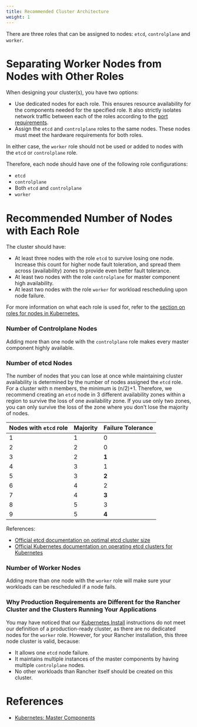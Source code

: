 ```yaml
---
title: Recommended Cluster Architecture
weight: 1
---
```


There are three roles that can be assigned to nodes: `etcd`, `controlplane` and `worker`. 

# Separating Worker Nodes from Nodes with Other Roles

When designing your cluster(s), you have two options:

* Use dedicated nodes for each role. This ensures resource availability for the components needed for the specified role. It also strictly isolates network traffic between each of the roles according to the [port requirements]({{<baseurl>}}/rancher/v2.x/en/cluster-provisioning/node-requirements/#networking-requirements/). 
* Assign the `etcd` and `controlplane` roles to the same nodes. These nodes must meet the hardware requirements for both roles.

In either case, the `worker` role should not be used or added to nodes with the `etcd` or `controlplane` role.

Therefore, each node should have one of the following role configurations:

  * `etcd`
  * `controlplane`
  * Both `etcd` and `controlplane`
  * `worker`

# Recommended Number of Nodes with Each Role

The cluster should have:

- At least three nodes with the role `etcd` to survive losing one node. Increase this count for higher node fault toleration, and spread them across (availability) zones to provide even better fault tolerance.
- At least two nodes with the role `controlplane` for master component high availability.
- At least two nodes with the role `worker` for workload rescheduling upon node failure.

For more information on what each role is used for, refer to the [section on roles for nodes in Kubernetes.]({{<baseurl>}}/rancher/v2.x/en/cluster-provisioning/production/nodes-and-roles)


### Number of Controlplane Nodes

Adding more than one node with the `controlplane` role makes every master component highly available.

### Number of etcd Nodes

The number of nodes that you can lose at once while maintaining cluster availability is determined by the number of nodes assigned the `etcd` role. For a cluster with n members, the minimum is (n/2)+1. Therefore, we recommend creating an  `etcd` node in 3 different availability zones within a region to survive the loss of one availability zone. If you use only two zones, you can only survive the loss of the zone where you don't lose the majority of nodes.

| Nodes with `etcd` role | Majority   | Failure Tolerance |
|--------------|------------|-------------------|
| 1 | 1 | 0 |
| 2 | 2 | 0 |
| 3 | 2 | **1** |
| 4 | 3 | 1 |
| 5 | 3 | **2** |
| 6 | 4 | 2 |
| 7 | 4 | **3** |
| 8 | 5 | 3 |
| 9 | 5 | **4** |

References:

* [Official etcd documentation on optimal etcd cluster size](https://etcd.io/docs/v3.4.0/faq/#what-is-failure-tolerance)
* [Official Kubernetes documentation on operating etcd clusters for Kubernetes](https://kubernetes.io/docs/tasks/administer-cluster/configure-upgrade-etcd/)

### Number of Worker Nodes

Adding more than one node with the `worker` role will make sure your workloads can be rescheduled if a node fails.

### Why Production Requirements are Different for the Rancher Cluster and the Clusters Running Your Applications

You may have noticed that our [Kubernetes Install]({{<baseurl>}}/rancher/v2.x/en/installation/install-rancher-on-k8s/) instructions do not meet our definition of a production-ready cluster, as there are no dedicated nodes for the `worker` role. However, for your Rancher installation, this three node cluster is valid, because:

* It allows one `etcd` node failure.
* It maintains multiple instances of the master components by having multiple `controlplane` nodes.
* No other workloads than Rancher itself should be created on this cluster.

# References

* [Kubernetes: Master Components](https://kubernetes.io/docs/concepts/overview/components/#master-components)
